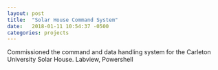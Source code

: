 ```yaml
---
layout: post
title:  "Solar House Command System"
date:   2018-01-11 10:54:37 -0500
categories: projects
---
```


Commissioned the command and data handling system for the Carleton University Solar House. Labview, Powershell